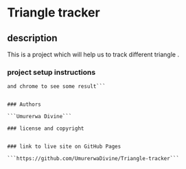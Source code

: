 # Triangle tracker


## description

This is a project which will help us to track different triangle .

### project setup instructions

```We used visual studio code to write some codes and styling it
and chrome to see some result```


### Authors

```Umurerwa Divine```

### license and copyright


### link to live site on GitHub Pages

```https://github.com/UmurerwaDivine/Triangle-tracker```